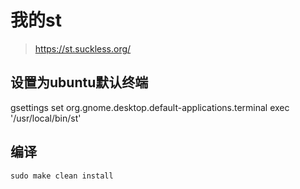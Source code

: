 # 我的st   
> https://st.suckless.org/

## 设置为ubuntu默认终端
gsettings set org.gnome.desktop.default-applications.terminal exec '/usr/local/bin/st'

## 编译
`sudo make clean install`
